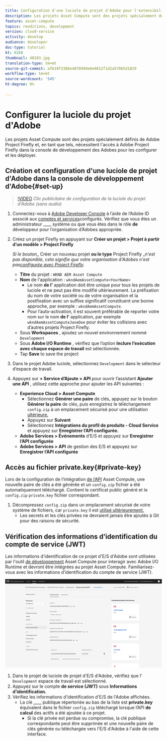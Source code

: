 ```yaml
---
title: Configuration d'une luciole de projet d'Adobe pour l'extensibilité de calcul des ressources
description: Les projets Asset Compute sont des projets spécialement définis de Adobe Project Firefly et, en tant que tels, nécessitent l'accès à Adobe Project Firefly dans la console de développement des Adobes pour les configurer et les déployer.
feature: asset-compute
topics: renditions, development
version: cloud-service
activity: develop
audience: developer
doc-type: tutorial
kt: 6268
thumbnail: 40183.jpg
translation-type: tm+mt
source-git-commit: af610f338be4878999e0e9812f1d2a57065d1829
workflow-type: tm+mt
source-wordcount: '545'
ht-degree: 0%

---
```



# Configurer la luciole du projet d&#39;Adobe

Les projets Asset Compute sont des projets spécialement définis de Adobe Project Firefly et, en tant que tels, nécessitent l&#39;accès à Adobe Project Firefly dans la console de développement des Adobes pour les configurer et les déployer.

## Création et configuration d&#39;une luciole de projet d&#39;Adobe dans la console de développement d&#39;Adobe{#set-up}

>[!VIDEO](https://video.tv.adobe.com/v/40183/?quality=12&learn=on)
_Clic publicitaire de configuration de la luciole du projet d&#39;Adobe (sans audio)_

1. Connectez-vous à [Adobe Developer Console](https://console.adobe.io) à l’aide de l’Adobe ID associé aux [comptes et services](./accounts-and-services.md)configurés. Vérifiez que vous êtes un administrateur ____ système ou que vous êtes dans le rôle __de__ développeur pour l’organisation d’Adobes appropriée.
1. Créez un projet Firefly en appuyant sur __Créer un projet > Projet à partir d’un modèle > Project Firefly__

   _Si le bouton__ Créer un nouveau projet __ou le type__ Project Firefly __n&#39;est pas disponible, cela signifie que votre organisation d&#39;Adobes n&#39;est pas[configurée avec Project Firefly](#request-adobe-project-firefly)._

   + __Titre__ du projet : `WKND AEM Asset Compute`
   + __Nom__ de l&#39;application : `wkndAemAssetCompute<YourName>`
      + Le nom __de l’__ application doit être unique pour tous les projets de luciole et ne peut pas être modifié ultérieurement. La préfixation du nom de votre société ou de votre organisation et la postfixation avec un suffixe significatif constituent une bonne approche, par exemple : `wkndAemAssetCompute`.
      + Pour l’auto-activation, il est souvent préférable de reporter votre nom sur le nom __de l’__ application, par exemple `wkndAemAssetComputeJaneDoe` pour éviter les collisions avec d’autres projets Project Firefly.
   + Sous __Workspaces__ , ajoutez un nouvel environnement nommé `Development`
   + Sous __Adobe I/O Runtime__ , vérifiez que l’option __Inclure l’exécution avec chaque espace de travail__ est sélectionnée.
   + Tap __Save__ to save the project
1. Dans le projet Adobe luciole, sélectionnez `Development` dans le sélecteur d’espace de travail.
1. Appuyez sur __+ Service d’Ajoute > API__ pour ouvrir l’assistant __Ajouter une API__ , utilisez cette approche pour ajouter les API suivantes :

   + __Experience Cloud > Asset Compute__
      + Sélectionnez __Générer une paire__ de clés, appuyez sur le bouton __Générer la paire__ de clés, puis enregistrez le téléchargement `config.zip` à un emplacement sécurisé pour une utilisation [ultérieure.](#private-key)
      + Appuyez sur __Suivant__
      + Sélectionnez __Intégrations du profil de produits - Cloud Service__ et appuyez sur __Enregistrer l’API configurée.__
   + __Adobe Services > Événements__ d’E/S et appuyez sur __Enregistrer l’API configurée__
   + __Adobe Services > API__ de gestion des E/S et appuyez sur __Enregistrer l’API configurée__

## Accès au fichier private.key{#private-key}

Lors de la configuration de l’intégration [de l’API](#set-up) Asset Compute, une nouvelle paire de clés a été générée et un `config.zip` fichier a été automatiquement téléchargé. Contient le certificat public généré et le `config.zip` `private.key` fichier correspondant.

1. Décompressez `config.zip` dans un emplacement sécurisé de votre système de fichiers, car `private.key` il est [utilisé ultérieurement.](../develop/environment-variables.md)
   + Les secrets et les clés privées ne devraient jamais être ajoutés à Git pour des raisons de sécurité.

## Vérification des informations d’identification du compte de service (JWT)

Les informations d&#39;identification de ce projet d&#39;E/S d&#39;Adobe sont utilisées par l&#39;outil [de développement](../develop/development-tool.md) Asset Compute pour interagir avec Adobe I/O Runtime et devront être intégrées au projet Asset Compute. Familiarisez-vous avec les informations d’identification du compte de service (JWT).

![Informations d’identification du compte Adobe Developer Service](./assets/firefly/service-account.png)

1. Dans le projet de luciole de projet d&#39;E/S d&#39;Adobe, vérifiez que l&#39; `Development` espace de travail est sélectionné.
1. Appuyez sur le compte __de service (JWT)__ sous __Informations d’identification.__
1. Vérifiez les informations d&#39;identification d&#39;E/S de l&#39;Adobe affichées.
   + La clé ____ publique répertoriée au bas de la liste est __private.key__ équivalent dans le fichier `config.zip` téléchargé lorsque l’API __de calcul__ des actifs a été ajoutée à ce projet.
      + Si la clé privée est perdue ou compromise, la clé publique correspondante peut être supprimée et une nouvelle paire de clés générée ou téléchargée vers l&#39;E/S d&#39;Adobe à l&#39;aide de cette interface.
